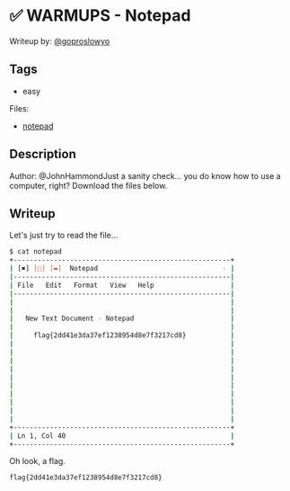 # ✅ WARMUPS - Notepad

Writeup by: [@goproslowyo](https://github.com/goproslowyo)

## Tags

- easy

Files:

- [notepad](./notepad)

## Description

Author: @JohnHammondJust a sanity check... you do know how to use a computer, right? Download the files below.

## Writeup

Let's just try to read the file...

```bash
$ cat notepad
+------------------------------------------------------+
| [✖] [□] [▬]  Notepad                               - |
|------------------------------------------------------|
| File   Edit   Format   View   Help                   |
|------------------------------------------------------|
|                                                      |
|                                                      |
|   New Text Document - Notepad                        |
|                                                      |
|     flag{2dd41e3da37ef1238954d8e7f3217cd8}           |
|                                                      |
|                                                      |
|                                                      |
|                                                      |
|                                                      |
|                                                      |
|                                                      |
|                                                      |
|                                                      |
|                                                      |
+------------------------------------------------------+
| Ln 1, Col 40                                         |
+------------------------------------------------------+
```

Oh look, a flag.

`flag{2dd41e3da37ef1238954d8e7f3217cd8}`
